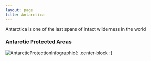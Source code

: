 ```yaml
---
layout: page
title: Antarctica
---
```

Antarctica is one of the last spans of intact wilderness in the world

### Antarctic Protected Areas

![AntarcticProtectionInfographic](https://s3-media3.fl.yelpcdn.com/bphoto/cQ1Yoa75m2yUFFbY2xwuqw/348s.jpg){: .center-block :}
